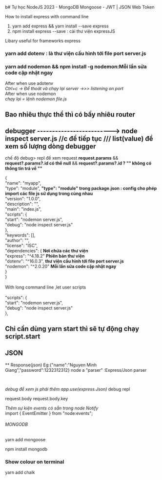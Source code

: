 b# Tự học NodeJS 2023 - MongoDB Mongoose - JWT | JSON Web Token

How to install express with command line

1. yarn add express && yarn install --save express
2. npm install express --save : cài thư viện expressJS

Libary useful for frameworks express <br />
### yarn add dotenv : là thư viện cấu hình tới file port server.js <br />
### yarn add nodemon && npm install -g nodemon:Mỗi lần sửa code cập nhật ngay<br />
After when use adotenv <br />
*Ctrl+c -> Để thoát và chạy lại server ->>>  listening on port*<br />
After when use nodemon<br />
*chạy lại = lệnh nodemon file.js*<br />

## Bao nhiêu thực thể thì có bấy nhiêu router

## debugger -------------------------> node inspect server.js   //c để tiếp tục  /// list(value) để xem số lượng dòng debugger 
 chế độ debug> repl để xem request **request.params** && **request?.params?.id có thể null**
  && **request?.params?.id ? "" không có thông tin trả về ""**

{<br />
  "name": "myapp", <br />
  "type": "module",      **"type": "module" trong package.json : config cho phép import các file js sử dụng trong cùng nhau**<br />
  "version": "1.0.0",<br />
  "description": "",<br />
  "main": "index.js",<br />
   "scripts": {<br />
    "start": "nodemon server.js",<br />
    "debug": "node inspect server.js"<br />
  },<br />
  "keywords": [],<br />
  "author": "",<br />
  "license": "ISC",<br />
  "dependencies": {  **Nơi chứa các thư viện**<br />
    "express": "^4.18.2" **Phiên bản thư viện**<br />
    "dotenv": "^16.0.3", **thư viện cấu hình tới file port server.js**<br />
    "nodemon": "^2.0.20"   **Mỗi lần sửa code cập nhật ngay**<br />
  }<br />
}<br />
<br />
With long command line ,let user scripts  
<br />
 "scripts": {<br />
    "start": "nodemon server.js",<br />
    "debug": "node inspect server.js"<br />
  },<br />

## Chỉ cần dùng yarn start thì sẽ tự động chạy script.start


## JSON 

**
Response(json) Eg:{"name":"Nguyen Minh Giang","password":1232312312}
node a "parser" :Express/Json parser

</br>

*debug để xem js phải thêm app.use(express.Json)*
debug 
repl

request.body
request.body.key


*Thêm sự kiện events có sẵn trong node Notify* </br>
import { EventEmitter } from "node:events";


###### MONGODB 

yarn add mongoose

npm install mongodb


### Show colour on terminal

yarn add chalk

